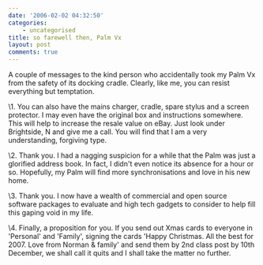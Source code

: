 ```yaml
---
date: '2006-02-02 04:32:50'
categories:
    - uncategorised
title: so farewell then, Palm Vx
layout: post
comments: true
---
```

A couple of messages to the kind person who accidentally took my Palm Vx
from the safety of its docking cradle. Clearly, like me, you can resist
everything but temptation.

\1. You can also have the mains charger, cradle, spare stylus and a
screen protector. I may even have the original box and instructions
somewhere. This will help to increase the resale value on eBay. Just
look under Brightside, N and give me a call. You will find that I am a
very understanding, forgiving type.

\2. Thank you. I had a nagging suspicion for a while that the Palm was
just a glorified address book. In fact, I didn't even notice its absence
for a hour or so. Hopefully, my Palm will find more synchronisations and
love in his new home.

\3. Thank you. I now have a wealth of commercial and open source
software packages to evaluate and high tech gadgets to consider to help
fill this gaping void in my life.

\4. Finally, a proposition for you. If you send out Xmas cards to
everyone in 'Personal' and 'Family', signing the cards 'Happy Christmas.
All the best for 2007. Love from Norman & family' and send them by 2nd
class post by 10th December, we shall call it quits and I shall take the
matter no further.
